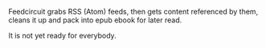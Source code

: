 Feedcircuit grabs RSS (Atom) feeds, then gets content referenced by them, cleans it up and pack into epub ebook for later read.

It is not yet ready for everybody.
